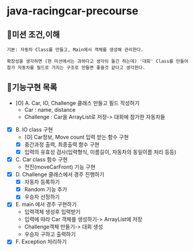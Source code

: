 # java-racingcar-precourse

## 🎯미션 조건,이해
    기본: 자동차 Class를 만들고, Main에서 객체를 생성해 관리한다. 

    확장성을 생각하면 (현 미션에서는 과하다고 생각이 들긴 하는데) '대회' Class를 만들어 참가 자동차를 필드로 가지는 구조로 만들면 좋을것 같다고 생각한다.

## 🚀기능구현 목록
- [O] A. Car, IO, Challenge 클래스 만들고 필드 작성하기
    - Car : name, distance
    - Challenge : Car을 ArrayList로 저장-> 대회에 참가한 자동차들
- [x] B. IO class 구현
    - [O] Car정보, Move count 입력 받는 함수 구현
    - [x] 중간과정 출력, 최종출력 함수 구현
    - [x] 입력의 유효성 검사(입력형식, 이름길이, 자동차의 동일이름 처리 등등)
- [x] C. Car class 함수 구현
    - 전진(moveCarFront) 기능 구현
- [x] D. Challenge 클래스에서 경주 진행하기
    - [x] 자동차 등록하기
    - [x] Random 기능 추가
    - [x] 우승자 선정하기
- [x] E. main 에서 경주 구현하기
    - 입력객체 생성후 입력받기
    - 입력에 따라 Car 객체를 생성하기-> ArrayList에 저장
    - Challenge객체 만들기-> 대회 생성
    - 우승자 구하고 출력하기
- [x] F. Exception 처리하기
